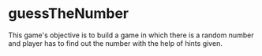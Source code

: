 # guessTheNumber
This game's objective is to build a game in which there is a
random number and player has to find out the number with
the help of hints given. 
